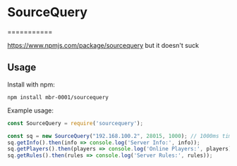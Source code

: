 # SourceQuery
===========

https://www.npmjs.com/package/sourcequery but it doesn't suck

Usage
-----

Install with npm:

    npm install mbr-0001/sourcequery

Example usage:

```js
const SourceQuery = require('sourcequery');

const sq = new SourceQuery("192.168.100.2", 28015, 1000); // 1000ms timeout
sq.getInfo().then(info => console.log('Server Info:', info));
sq.getPlayers().then(players => console.log('Online Players:', players));
sq.getRules().then(rules => console.log('Server Rules:', rules));
```